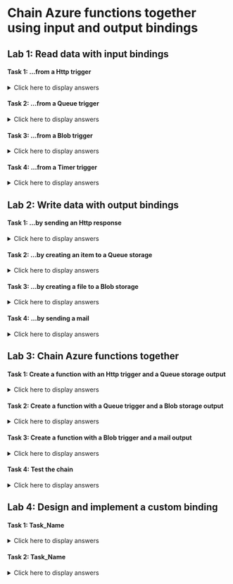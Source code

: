 # Chain Azure functions together using input and output bindings

## Lab 1: Read data with input bindings

#### Task 1: ...from a Http trigger

<details>
<summary>Click here to display answers</summary>

1. Step 1  

1. Step 2

</details>

#### Task 2: ...from a Queue trigger

<details>
<summary>Click here to display answers</summary>

1. Step 1

1. Step 2

</details>

#### Task 3: ...from a Blob trigger

<details>
<summary>Click here to display answers</summary>

1. Step 1  

1. Step 2

</details>

#### Task 4: ...from a Timer trigger

<details>
<summary>Click here to display answers</summary>

1. Step 1

1. Step 2

</details>

## Lab 2: Write data with output bindings

#### Task 1: ...by sending an Http response

<details>
<summary>Click here to display answers</summary>

1. Step 1

1. Step 2

</details>

#### Task 2: ...by creating an item to a Queue storage

<details>
<summary>Click here to display answers</summary>

1. Step 1

1. Step 2

</details>

#### Task 3: ...by creating a file to a Blob storage

<details>
<summary>Click here to display answers</summary>

1. Step 1

1. Step 2

</details>

#### Task 4: ...by sending a mail

<details>
<summary>Click here to display answers</summary>

1. Step 1

1. Step 2

</details>

## Lab 3: Chain Azure functions together

#### Task 1: Create a function with an Http trigger and a Queue storage output

<details>
<summary>Click here to display answers</summary>

1. Step 1

1. Step 2

</details>

#### Task 2: Create a function with a Queue trigger and a Blob storage output

<details>
<summary>Click here to display answers</summary>

1. Step 1

1. Step 2

</details>

#### Task 3: Create a function with a Blob trigger and a mail output

<details>
<summary>Click here to display answers</summary>

1. Step 1

1. Step 2

</details>

#### Task 4: Test the chain

<details>
<summary>Click here to display answers</summary>

1. Step 1

1. Step 2

</details>

## Lab 4: Design and implement a custom binding

#### Task 1: Task_Name

<details>
<summary>Click here to display answers</summary>

1. Step 1

1. Step 2

</details>

#### Task 2: Task_Name

<details>
<summary>Click here to display answers</summary>

1. Step 1

1. Step 2

</details>
